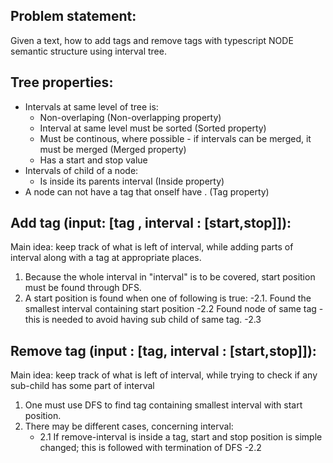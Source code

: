 Problem statement:
------------------

Given a text, how to add tags and remove tags with typescript NODE semantic structure using interval tree.

Tree properties:
-----------

 - Intervals at same level of tree is:
     - Non-overlaping                                                                    (Non-overlapping property)
     - Interval at same level must be sorted                                             (Sorted property)
     - Must be continous, where possible - if intervals can be merged, it must be merged (Merged property)
     - Has a start and stop value              
 - Intervals of child of a node:               
     - Is inside its parents interval                                                    (Inside property)
 - A node can not have a tag that onself have                                          . (Tag property)


Add tag (input: [tag , interval : [start,stop]]):
---------

Main idea: keep track of what is left of interval, while adding parts of interval along with a tag at 
           appropriate places.

1. Because the whole interval in "interval" is to be covered, start position must be found through DFS.
2. A start position is found when one of following is true:
  -2.1. Found the smallest interval containing start position
  -2.2 Found node of same tag - this is needed to avoid having sub child of same tag.
  -2.3 


Remove tag (input : [tag, interval : [start,stop]]):
--------------


Main idea: keep track of what is left of interval, while trying to check if any sub-child has some part of interval 

1. One must use DFS to find tag containing smallest interval with start position.
2. There may be different cases, concerning interval:
    - 2.1 If remove-interval is inside a tag, start and stop position is simple changed; this is followed with termination of DFS
     -2.2 
